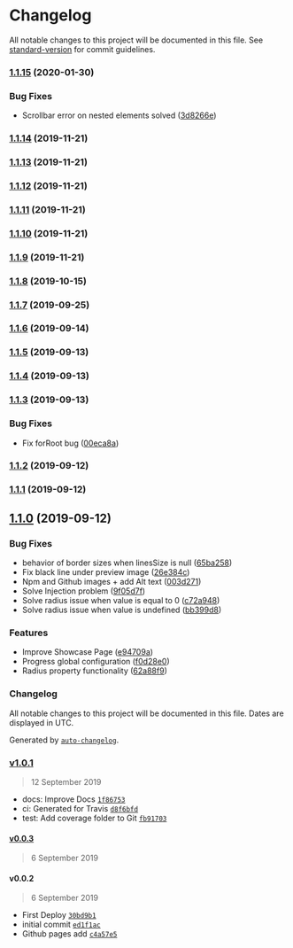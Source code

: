# Changelog

All notable changes to this project will be documented in this file. See [standard-version](https://github.com/conventional-changelog/standard-version) for commit guidelines.

### [1.1.15](https://github.com/udede/ydd-progress-button/compare/v1.1.14...v1.1.15) (2020-01-30)


### Bug Fixes

* Scrollbar error on nested elements solved ([3d8266e](https://github.com/udede/ydd-progress-button/commit/3d8266ea38a1f4942aef58bb62a1aab37e5d0ab7))

### [1.1.14](https://github.com/udede/ydd-progress-button/compare/v1.1.13...v1.1.14) (2019-11-21)

### [1.1.13](https://github.com/udede/ydd-progress-button/compare/v1.1.12...v1.1.13) (2019-11-21)

### [1.1.12](https://github.com/udede/ydd-progress-button/compare/v1.1.11...v1.1.12) (2019-11-21)

### [1.1.11](https://github.com/udede/ydd-progress-button/compare/v1.1.10...v1.1.11) (2019-11-21)

### [1.1.10](https://github.com/udede/ydd-progress-button/compare/v1.1.9...v1.1.10) (2019-11-21)

### [1.1.9](https://github.com/udede/ydd-progress-button/compare/v1.1.8...v1.1.9) (2019-11-21)

### [1.1.8](https://github.com/udede/ydd-progress-button/compare/v1.1.7...v1.1.8) (2019-10-15)

### [1.1.7](https://github.com/udede/ydd-progress-button/compare/v1.1.6...v1.1.7) (2019-09-25)

### [1.1.6](https://github.com/udede/ydd-progress-button/compare/v1.1.5...v1.1.6) (2019-09-14)

### [1.1.5](https://github.com/udede/ydd-progress-button/compare/v1.1.4...v1.1.5) (2019-09-13)

### [1.1.4](https://github.com/udede/ydd-progress-button/compare/v1.1.3...v1.1.4) (2019-09-13)

### [1.1.3](https://github.com/udede/ydd-progress-button/compare/v1.1.2...v1.1.3) (2019-09-13)


### Bug Fixes

* Fix forRoot bug ([00eca8a](https://github.com/udede/ydd-progress-button/commit/00eca8a))

### [1.1.2](https://github.com/udede/ydd-progress-button/compare/v1.1.1...v1.1.2) (2019-09-12)

### [1.1.1](https://github.com/udede/ydd-progress-button/compare/v1.1.0...v1.1.1) (2019-09-12)

## [1.1.0](https://github.com/udede/ydd-progress-button/compare/v0.0.3...v1.1.0) (2019-09-12)


### Bug Fixes

* behavior of border sizes when linesSize is null ([65ba258](https://github.com/udede/ydd-progress-button/commit/65ba258))
* Fix black line under preview image ([26e384c](https://github.com/udede/ydd-progress-button/commit/26e384c))
* Npm and Github images + add Alt text ([003d271](https://github.com/udede/ydd-progress-button/commit/003d271))
* Solve Injection problem ([9f05d7f](https://github.com/udede/ydd-progress-button/commit/9f05d7f))
* Solve radius issue when value is equal to 0 ([c72a948](https://github.com/udede/ydd-progress-button/commit/c72a948))
* Solve radius issue when value is undefined ([bb399d8](https://github.com/udede/ydd-progress-button/commit/bb399d8))


### Features

* Improve Showcase Page ([e94709a](https://github.com/udede/ydd-progress-button/commit/e94709a))
* Progress global configuration ([f0d28e0](https://github.com/udede/ydd-progress-button/commit/f0d28e0))
* Radius property functionality ([62a88f9](https://github.com/udede/ydd-progress-button/commit/62a88f9))

### Changelog

All notable changes to this project will be documented in this file. Dates are displayed in UTC.

Generated by [`auto-changelog`](https://github.com/CookPete/auto-changelog).

### [v1.0.1](https://github.com/udede/ydd-progress-button/compare/v0.0.3...v1.0.1)

> 12 September 2019

- docs: Improve Docs [`1f86753`](https://github.com/udede/ydd-progress-button/commit/1f86753332ef02716d739574cd2391c4c4648166)
- ci: Generated for Travis [`d8f6bfd`](https://github.com/udede/ydd-progress-button/commit/d8f6bfdbb8ddf1c97df23771e1d3e330f472dbf0)
- test: Add coverage folder to Git [`fb91703`](https://github.com/udede/ydd-progress-button/commit/fb917036c721b51ef4b8fe5d31cba0f9ad4f37c1)

#### [v0.0.3](https://github.com/udede/ydd-progress-button/compare/v0.0.2...v0.0.3)

> 6 September 2019

#### v0.0.2

> 6 September 2019

- First Deploy [`30bd9b1`](https://github.com/udede/ydd-progress-button/commit/30bd9b10a3cee8a57a59934f4de5926d664e01cc)
- initial commit [`ed1f1ac`](https://github.com/udede/ydd-progress-button/commit/ed1f1ac2a6a676a7cf13c5b8ca73ab9858160ada)
- Github pages add [`c4a57e5`](https://github.com/udede/ydd-progress-button/commit/c4a57e59bef96c20a8814aa371632c2f8f3bf1ca)
